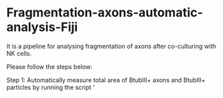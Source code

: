 # Fragmentation-axons-automatic-analysis-Fiji

It is a pipeline for analysing fragmentation of axons after co-culturing with NK cells.

Please follow the steps below:

Step 1: Automatically measure total area of BtubIII+ axons and BtubIII+ particles by running the script '
